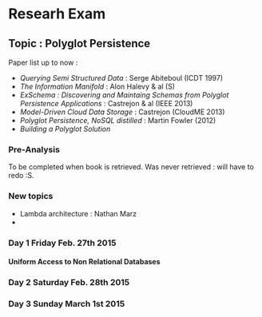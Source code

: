 # Researh Exam

## Topic : Polyglot Persistence

Paper list up to now :

 - *Querying Semi Structured Data* : Serge Abiteboul (ICDT 1997)
 - *The Information Manifold* : Alon Halevy & al (S)
 - *ExSchema : Discovering and Maintaing Schemas from Polyglot Persistence Applications* : Castrejon & al (IEEE 2013)
 - *Model-Driven Cloud Data Storage* : Castrejon (CloudME 2013)
 - *Polyglot Persistence, NoSQL distilled* : Martin Fowler (2012)
 - *Building a Polyglot Solution*
 
### Pre-Analysis

To be completed when book is retrieved. Was never retrieved : will have to redo :S.



### New topics 

 - Lambda architecture : Nathan Marz
 - 

### Day 1 Friday Feb. 27th 2015

#### Uniform Access to Non Relational Databases

### Day 2 Saturday Feb. 28th 2015

### Day 3 Sunday March 1st 2015